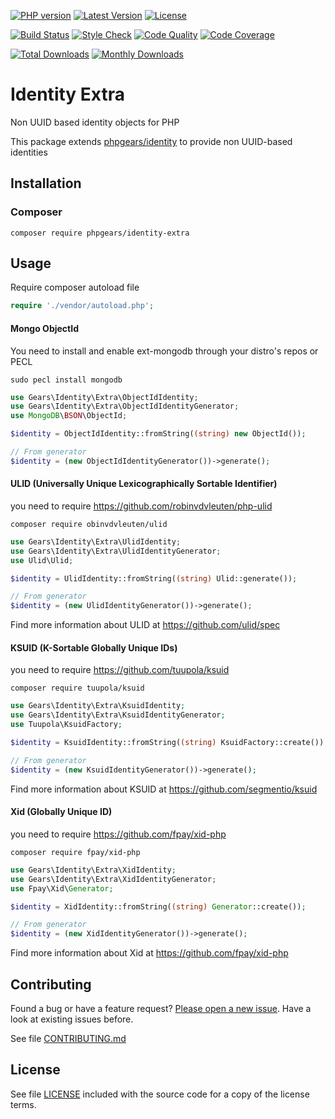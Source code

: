 [![PHP version](https://img.shields.io/badge/PHP-%3E%3D7.1-8892BF.svg?style=flat-square)](http://php.net)
[![Latest Version](https://img.shields.io/packagist/v/phpgears/identity-extra.svg?style=flat-square)](https://packagist.org/packages/phpgears/identity-extra)
[![License](https://img.shields.io/github/license/phpgears/identity-extra.svg?style=flat-square)](https://github.com/phpgears/identity-extra/blob/master/LICENSE)

[![Build Status](https://img.shields.io/travis/phpgears/identity-extra.svg?style=flat-square)](https://travis-ci.org/phpgears/identity-extra)
[![Style Check](https://styleci.io/repos/188494857/shield)](https://styleci.io/repos/188494857)
[![Code Quality](https://img.shields.io/scrutinizer/g/phpgears/identity-extra.svg?style=flat-square)](https://scrutinizer-ci.com/g/phpgears/identity-extra)
[![Code Coverage](https://img.shields.io/coveralls/phpgears/identity-extra.svg?style=flat-square)](https://coveralls.io/github/phpgears/identity-extra)

[![Total Downloads](https://img.shields.io/packagist/dt/phpgears/identity-extra.svg?style=flat-square)](https://packagist.org/packages/phpgears/identity-extra/stats)
[![Monthly Downloads](https://img.shields.io/packagist/dm/phpgears/identity-extra.svg?style=flat-square)](https://packagist.org/packages/phpgears/identity-extra/stats)

# Identity Extra

Non UUID based identity objects for PHP

This package extends [phpgears/identity](https://github.com/phpgears/identity) to provide non UUID-based identities

## Installation

### Composer

```
composer require phpgears/identity-extra
```

## Usage

Require composer autoload file

```php
require './vendor/autoload.php';
```

#### Mongo ObjectId

You need to install and enable ext-mongodb through your distro's repos or PECL

```
sudo pecl install mongodb
```

```php
use Gears\Identity\Extra\ObjectIdIdentity;
use Gears\Identity\Extra\ObjectIdIdentityGenerator;
use MongoDB\BSON\ObjectId;

$identity = ObjectIdIdentity::fromString((string) new ObjectId());

// From generator
$identity = (new ObjectIdIdentityGenerator())->generate();
```

#### ULID (Universally Unique Lexicographically Sortable Identifier)

you need to require https://github.com/robinvdvleuten/php-ulid

```
composer require obinvdvleuten/ulid
```

```php
use Gears\Identity\Extra\UlidIdentity;
use Gears\Identity\Extra\UlidIdentityGenerator;
use Ulid\Ulid;

$identity = UlidIdentity::fromString((string) Ulid::generate());

// From generator
$identity = (new UlidIdentityGenerator())->generate();
```

Find more information about ULID at https://github.com/ulid/spec

#### KSUID (K-Sortable Globally Unique IDs)

you need to require https://github.com/tuupola/ksuid

```
composer require tuupola/ksuid
```

```php
use Gears\Identity\Extra\KsuidIdentity;
use Gears\Identity\Extra\KsuidIdentityGenerator;
use Tuupola\KsuidFactory;

$identity = KsuidIdentity::fromString((string) KsuidFactory::create());

// From generator
$identity = (new KsuidIdentityGenerator())->generate();
```

Find more information about KSUID at https://github.com/segmentio/ksuid

#### Xid (Globally Unique ID)

you need to require https://github.com/fpay/xid-php

```
composer require fpay/xid-php
```

```php
use Gears\Identity\Extra\XidIdentity;
use Gears\Identity\Extra\XidIdentityGenerator;
use Fpay\Xid\Generator;

$identity = XidIdentity::fromString((string) Generator::create());

// From generator
$identity = (new XidIdentityGenerator())->generate();
```

Find more information about Xid at https://github.com/fpay/xid-php

## Contributing

Found a bug or have a feature request? [Please open a new issue](https://github.com/phpgears/identity-extra/issues). Have a look at existing issues before.

See file [CONTRIBUTING.md](https://github.com/phpgears/identity-extra/blob/master/CONTRIBUTING.md)

## License

See file [LICENSE](https://github.com/phpgears/identity-extra/blob/master/LICENSE) included with the source code for a copy of the license terms.
